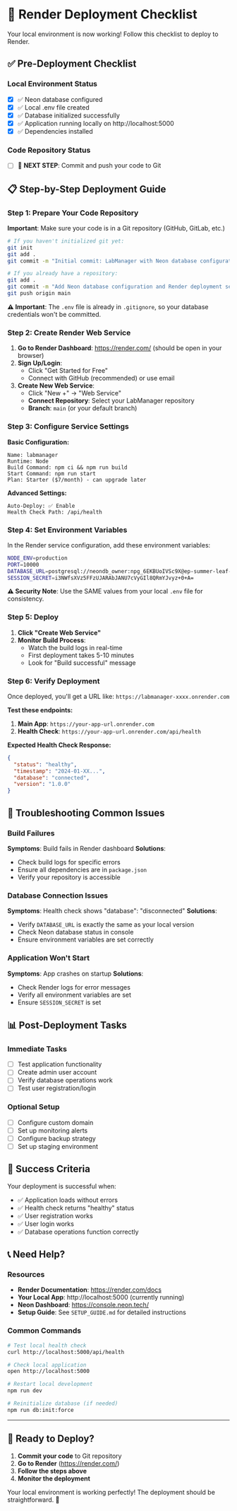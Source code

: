 # 🚀 Render Deployment Checklist

Your local environment is now working! Follow this checklist to deploy to Render.

## ✅ Pre-Deployment Checklist

### Local Environment Status
- [x] ✅ Neon database configured
- [x] ✅ Local .env file created
- [x] ✅ Database initialized successfully
- [x] ✅ Application running locally on http://localhost:5000
- [x] ✅ Dependencies installed

### Code Repository Status
- [ ] 🔄 **NEXT STEP**: Commit and push your code to Git

## 📋 Step-by-Step Deployment Guide

### Step 1: Prepare Your Code Repository

**Important**: Make sure your code is in a Git repository (GitHub, GitLab, etc.)

```bash
# If you haven't initialized git yet:
git init
git add .
git commit -m "Initial commit: LabManager with Neon database configuration"

# If you already have a repository:
git add .
git commit -m "Add Neon database configuration and Render deployment setup"
git push origin main
```

**⚠️ Important**: The `.env` file is already in `.gitignore`, so your database credentials won't be committed.

### Step 2: Create Render Web Service

1. **Go to Render Dashboard**: https://render.com/ (should be open in your browser)
2. **Sign Up/Login**: 
   - Click "Get Started for Free"
   - Connect with GitHub (recommended) or use email
3. **Create New Web Service**:
   - Click "New +" → "Web Service"
   - **Connect Repository**: Select your LabManager repository
   - **Branch**: `main` (or your default branch)

### Step 3: Configure Service Settings

**Basic Configuration:**
```
Name: labmanager
Runtime: Node
Build Command: npm ci && npm run build
Start Command: npm run start
Plan: Starter ($7/month) - can upgrade later
```

**Advanced Settings:**
```
Auto-Deploy: ✅ Enable
Health Check Path: /api/health
```

### Step 4: Set Environment Variables

In the Render service configuration, add these environment variables:

```bash
NODE_ENV=production
PORT=10000
DATABASE_URL=postgresql://neondb_owner:npg_6EKBUoIVSc9X@ep-summer-leaf-advgb1it-pooler.c-2.us-east-1.aws.neon.tech/neondb?sslmode=require&channel_binding=require
SESSION_SECRET=i3NWfsXVz5FFzUJARAbJANU7cVyGIl8QRmYJvyz+0+A=
```

**⚠️ Security Note**: Use the SAME values from your local `.env` file for consistency.

### Step 5: Deploy

1. **Click "Create Web Service"**
2. **Monitor Build Process**: 
   - Watch the build logs in real-time
   - First deployment takes 5-10 minutes
   - Look for "Build successful" message

### Step 6: Verify Deployment

Once deployed, you'll get a URL like: `https://labmanager-xxxx.onrender.com`

**Test these endpoints:**
1. **Main App**: `https://your-app-url.onrender.com`
2. **Health Check**: `https://your-app-url.onrender.com/api/health`

**Expected Health Check Response:**
```json
{
  "status": "healthy",
  "timestamp": "2024-01-XX...",
  "database": "connected",
  "version": "1.0.0"
}
```

## 🔧 Troubleshooting Common Issues

### Build Failures
**Symptoms**: Build fails in Render dashboard
**Solutions**:
- Check build logs for specific errors
- Ensure all dependencies are in `package.json`
- Verify your repository is accessible

### Database Connection Issues
**Symptoms**: Health check shows "database": "disconnected"
**Solutions**:
- Verify `DATABASE_URL` is exactly the same as your local version
- Check Neon database status in console
- Ensure environment variables are set correctly

### Application Won't Start
**Symptoms**: App crashes on startup
**Solutions**:
- Check Render logs for error messages
- Verify all environment variables are set
- Ensure `SESSION_SECRET` is set

## 📊 Post-Deployment Tasks

### Immediate Tasks
- [ ] Test application functionality
- [ ] Create admin user account
- [ ] Verify database operations work
- [ ] Test user registration/login

### Optional Setup
- [ ] Configure custom domain
- [ ] Set up monitoring alerts
- [ ] Configure backup strategy
- [ ] Set up staging environment

## 🎯 Success Criteria

Your deployment is successful when:
- ✅ Application loads without errors
- ✅ Health check returns "healthy" status
- ✅ User registration works
- ✅ User login works
- ✅ Database operations function correctly

## 📞 Need Help?

### Resources
- **Render Documentation**: https://render.com/docs
- **Your Local App**: http://localhost:5000 (currently running)
- **Neon Dashboard**: https://console.neon.tech/
- **Setup Guide**: See `SETUP_GUIDE.md` for detailed instructions

### Common Commands
```bash
# Test local health check
curl http://localhost:5000/api/health

# Check local application
open http://localhost:5000

# Restart local development
npm run dev

# Reinitialize database (if needed)
npm run db:init:force
```

---

## 🚀 Ready to Deploy?

1. **Commit your code** to Git repository
2. **Go to Render** (https://render.com/)
3. **Follow the steps above**
4. **Monitor the deployment**

Your local environment is working perfectly! The deployment should be straightforward. 🎉
